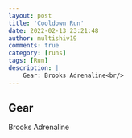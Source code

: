```yaml
---
layout: post
title: 'Cooldown Run'
date: 2022-02-13 23:21:48
author: multishiv19
comments: true
category: [runs]
tags: [Run]
description: |
    Gear: Brooks Adrenaline<br/>
---
```


## Gear
Brooks Adrenaline



<div width='100%' class='strava-embed-placeholder' data-embed-type='activity' data-embed-id='6675721904'></div>
<script src='https://strava-embeds.com/embed.js'></script>
